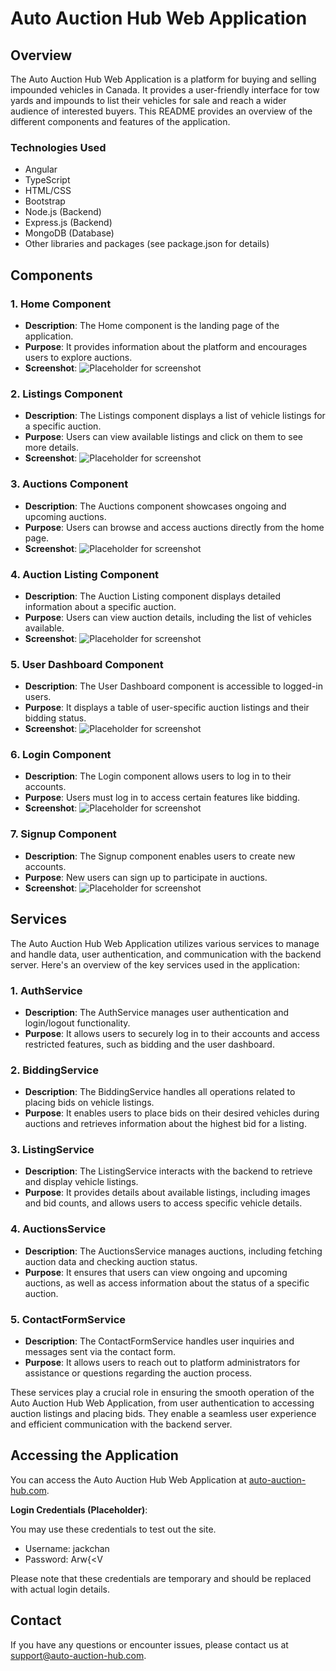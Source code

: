 # Auto Auction Hub Web Application

## Overview

The Auto Auction Hub Web Application is a platform for buying and selling impounded vehicles in Canada. It provides a user-friendly interface for tow yards and impounds to list their vehicles for sale and reach a wider audience of interested buyers. This README provides an overview of the different components and features of the application.

### Technologies Used

- Angular
- TypeScript
- HTML/CSS
- Bootstrap
- Node.js (Backend)
- Express.js (Backend)
- MongoDB (Database)
- Other libraries and packages (see package.json for details)

## Components

### 1. Home Component

- **Description**: The Home component is the landing page of the application.
- **Purpose**: It provides information about the platform and encourages users to explore auctions.
- **Screenshot**: ![Placeholder for screenshot](screenshots/home.png)

### 2. Listings Component

- **Description**: The Listings component displays a list of vehicle listings for a specific auction.
- **Purpose**: Users can view available listings and click on them to see more details.
- **Screenshot**: ![Placeholder for screenshot](screenshots/listings.png)

### 3. Auctions Component

- **Description**: The Auctions component showcases ongoing and upcoming auctions.
- **Purpose**: Users can browse and access auctions directly from the home page.
- **Screenshot**: ![Placeholder for screenshot](screenshots/auctions.png)

### 4. Auction Listing Component

- **Description**: The Auction Listing component displays detailed information about a specific auction.
- **Purpose**: Users can view auction details, including the list of vehicles available.
- **Screenshot**: ![Placeholder for screenshot](screenshots/auction-listing.png)

### 5. User Dashboard Component

- **Description**: The User Dashboard component is accessible to logged-in users.
- **Purpose**: It displays a table of user-specific auction listings and their bidding status.
- **Screenshot**: ![Placeholder for screenshot](screenshots/user-dashboard.png)

### 6. Login Component

- **Description**: The Login component allows users to log in to their accounts.
- **Purpose**: Users must log in to access certain features like bidding.
- **Screenshot**: ![Placeholder for screenshot](screenshots/login.png)

### 7. Signup Component

- **Description**: The Signup component enables users to create new accounts.
- **Purpose**: New users can sign up to participate in auctions.
- **Screenshot**: ![Placeholder for screenshot](screenshots/signup.png)

## Services

The Auto Auction Hub Web Application utilizes various services to manage and handle data, user authentication, and communication with the backend server. Here's an overview of the key services used in the application:

### 1. **AuthService**

- **Description**: The AuthService manages user authentication and login/logout functionality.
- **Purpose**: It allows users to securely log in to their accounts and access restricted features, such as bidding and the user dashboard.

### 2. **BiddingService**

- **Description**: The BiddingService handles all operations related to placing bids on vehicle listings.
- **Purpose**: It enables users to place bids on their desired vehicles during auctions and retrieves information about the highest bid for a listing.

### 3. **ListingService**

- **Description**: The ListingService interacts with the backend to retrieve and display vehicle listings.
- **Purpose**: It provides details about available listings, including images and bid counts, and allows users to access specific vehicle details.

### 4. **AuctionsService**

- **Description**: The AuctionsService manages auctions, including fetching auction data and checking auction status.
- **Purpose**: It ensures that users can view ongoing and upcoming auctions, as well as access information about the status of a specific auction.

### 5. **ContactFormService**

- **Description**: The ContactFormService handles user inquiries and messages sent via the contact form.
- **Purpose**: It allows users to reach out to platform administrators for assistance or questions regarding the auction process.

These services play a crucial role in ensuring the smooth operation of the Auto Auction Hub Web Application, from user authentication to accessing auction listings and placing bids. They enable a seamless user experience and efficient communication with the backend server.

## Accessing the Application

You can access the Auto Auction Hub Web Application at [auto-auction-hub.com](https://auto-auction-hub.com).

**Login Credentials (Placeholder)**:

You may use these credentials to test out the site.

- Username: jackchan
- Password: Arw{<V

Please note that these credentials are temporary and should be replaced with actual login details.

## Contact

If you have any questions or encounter issues, please contact us at [support@auto-auction-hub.com](mailto:support@auto-auction-hub.com).

